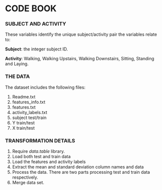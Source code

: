 # CODE BOOK

### SUBJECT AND ACTIVITY

These variables identify the unique subject/activity pair the variables relate to:

**Subject**: the integer subject ID.

**Activity**: Walking, Walking Upstairs, Walking Downstairs, Sitting, Standing and Laying.

### THE DATA

The dataset includes the following files:

1. Readme.txt
2. features_info.txt
3. features.txt
4. activity_labels.txt
5. subject test/train
6. Y train/test
7. X train/test

### TRANSFORMATION DETAILS
1. Require _data.table_ library.
2. Load both test and train data
3. Load the features and activity labels
4. Extract the mean and standard deviation column names and data
5. Process the data. There are two parts processing test and train data respectively.
6. Merge data set.
